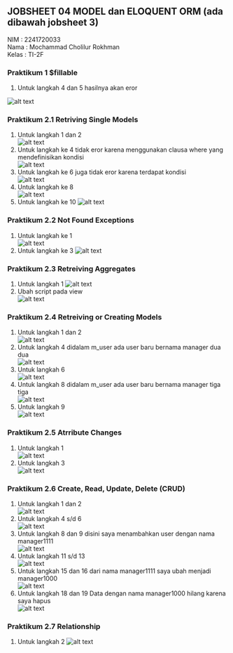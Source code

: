 
## JOBSHEET 04 MODEL dan ELOQUENT ORM (ada dibawah jobsheet 3)

NIM : 2241720033 <br>
Nama : Mochammad Cholilur Rokhman <br>
Kelas : TI-2F

### Praktikum 1 $fillable

1. Untuk langkah 4 dan 5 hasilnya akan eror

![alt text](image.png)

### Praktikum 2.1 Retriving Single Models

1. Untuk langkah 1 dan 2 <br>
   ![alt text](image-1.png)
2. Untuk langkah ke 4 tidak eror karena menggunakan clausa where yang mendefinisikan kondisi <br>
   ![alt text](image-2.png)
3. Untuk langkah ke 6 juga tidak eror karena terdapat kondisi <br>
   ![alt text](image-3.png)
4. Untuk langkah ke 8 <br>
   ![alt text](image-4.png)
5. Untuk langkah ke 10
   ![alt text](image-5.png)

### Praktikum 2.2 Not Found Exceptions

1. Untuk langkah ke 1 <br>
   ![alt text](image-1.png)
2. Untuk langkah ke 3
   ![alt text](image-7.png)

### Praktikum 2.3 Retreiving Aggregates

1. Untuk langkah 1
   ![alt text](image-8.png)
2. Ubah script pada view <br>
   ![alt text](image-9.png)

### Praktikum 2.4 Retreiving or Creating Models

1. Untuk langkah 1 dan 2 <br>
   ![alt text](image-10.png)
2. Untuk langkah 4 didalam m_user ada user baru bernama manager dua dua <br>
   ![alt text](image-6.png)
3. Untuk langkah 6 <br>
   ![alt text](image-10.png)
4. Untuk langkah 8 didalam m_user ada user baru bernama manager tiga tiga <br>
   ![alt text](image-12.png)
5. Untuk langkah 9 <br>
   ![alt text](image-11.png)

### Praktikum 2.5 Atrribute Changes

1. Untuk langkah 1 <br>
   ![alt text](image-12.png)
2. Untuk langkah 3 <br>
   ![alt text](image-13.png)

### Praktikum 2.6 Create, Read, Update, Delete (CRUD)

1. Untuk langkah 1 dan 2 <br>
   ![alt text](image-14.png)
2. Untuk langkah 4 s/d 6 <br>
   ![alt text](image-15.png)
3. Untuk langkah 8 dan 9 disini saya menambahkan user dengan nama manager1111 <br>
   ![alt text](image-16.png)
4. Untuk langkah 11 s/d 13 <br>
  ![alt text](image-17.png)
5. Untuk langkah 15 dan 16 dari nama manager1111 saya ubah menjadi manager1000 <br>
  ![alt text](image-18.png)
6. Untuk langkah 18 dan 19 Data dengan nama manager1000 hilang karena saya hapus <br>
  ![alt text](image-19.png)

### Praktikum 2.7 Relationship

1. Untuk langkah 2
![alt text](image-20.png)